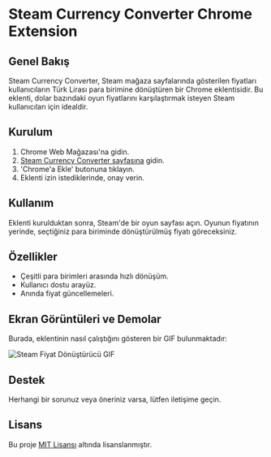 # Steam Currency Converter Chrome Extension

## Genel Bakış
Steam Currency Converter, Steam mağaza sayfalarında gösterilen fiyatları kullanıcıların Türk Lirası para birimine dönüştüren bir Chrome eklentisidir. Bu eklenti, dolar bazındaki oyun fiyatlarını karşılaştırmak isteyen Steam kullanıcıları için idealdir.

## Kurulum
1. Chrome Web Mağazası'na gidin.
2. [Steam Currency Converter sayfasına](https://chromewebstore.google.com/detail/steam-fiyat-d%C3%B6n%C3%BC%C5%9Ft%C3%BCr%C3%BCc%C3%BC/maiiabnidihifolhljmbaccohfdhbkfj?hl=tr) gidin.
3. 'Chrome'a Ekle' butonuna tıklayın.
4. Eklenti izin istediklerinde, onay verin.

## Kullanım
Eklenti kurulduktan sonra, Steam'de bir oyun sayfası açın. Oyunun fiyatının yerinde, seçtiğiniz para biriminde dönüştürülmüş fiyatı göreceksiniz.

## Özellikler
- Çeşitli para birimleri arasında hızlı dönüşüm.
- Kullanıcı dostu arayüz.
- Anında fiyat güncellemeleri.

## Ekran Görüntüleri ve Demolar
Burada, eklentinin nasıl çalıştığını gösteren bir GIF bulunmaktadır:

![Steam Fiyat Dönüştürücü GIF](https://s5.gifyu.com/images/SRynB.gif)

## Destek
Herhangi bir sorunuz veya öneriniz varsa, lütfen iletişime geçin.

## Lisans
Bu proje [MIT Lisansı](https://opensource.org/licenses/MIT) altında lisanslanmıştır.
